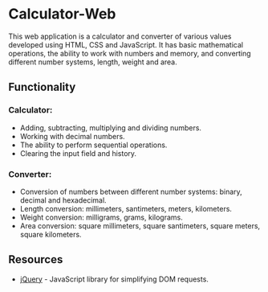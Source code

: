 # Calculator-Web

This web application is a calculator and converter of various values developed using HTML, CSS and JavaScript. It has basic mathematical operations, the ability to work with numbers and memory, and converting different number systems, length, weight and area.

## Functionality

### Calculator:

- Adding, subtracting, multiplying and dividing numbers.
- Working with decimal numbers.
- The ability to perform sequential operations.
- Clearing the input field and history.

### Converter:

- Conversion of numbers between different number systems: binary, decimal and hexadecimal.
- Length conversion: millimeters, santimeters, meters, kilometers.
- Weight conversion: milligrams, grams, kilograms.
- Area conversion: square millimeters, square santimeters, square meters, square kilometers.

## Resources
- [jQuery](https://jquery.com/) - JavaScript library for simplifying DOM requests.
